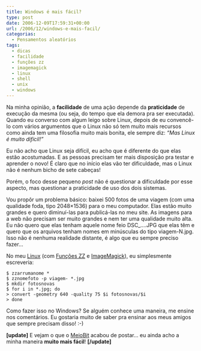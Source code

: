```yaml
---
title: Windows é mais fácil?
type: post
date: 2006-12-09T17:59:31+00:00
url: /2006/12/windows-e-mais-facil/
categorias:
  - Pensamentos aleatórios
tags:
  - dicas
  - facilidade
  - funções zz
  - imagemagick
  - linux
  - shell
  - unix
  - windows
---
```


Na minha opinião, a **facilidade** de uma ação depende da **praticidade** de execução da mesma (ou seja, do tempo que ela demora pra ser executada). Quando eu converso com algum leigo sobre Linux, depois de eu convencê-lo com vários argumentos que o Linux não só tem muito mais recursos como ainda tem uma filosofia muito mais bonita, ele sempre diz: _“Mas Linux é muito difícil!”_

Eu não acho que Linux seja difícil, eu acho que é diferente do que elas estão acostumadas. E as pessoas precisam ter mais disposição pra testar e aprender o novo! É claro que no início elas vão ter dificuldade, mas o Linux não é nenhum bicho de sete cabeças!

Porém, o foco desse pequeno _post_ não é questionar a dificuldade por esse aspecto, mas questionar a praticidade de uso dos dois sistemas.

Vou propôr um problema básico: baixei 500 fotos de uma viagem (com uma qualidade foda, tipo 2048×1536) para o meu computador. Elas estão muito grandes e quero diminuí-las para publicá-las no meu site. As imagens para a web não precisam ser muito grandes e nem ter uma qualidade muito alta. Eu não quero que elas tenham aquele nome feio DSC\_….JPG que elas têm e quero que os arquivos tenham nomes em minúsculas do tipo viagem-N.jpg. Isso não é nenhuma realidade distante, é algo que eu sempre preciso fazer…

No meu [Linux][1] (com [Funções ZZ][2] e [ImageMagick][3]), eu simplesmente escreveria:

```
$ zzarrumanome *
$ zznomefoto -p viagem- *.jpg
$ mkdir fotosnovas
$ for i in *.jpg; do
> convert -geometry 640 -quality 75 $i fotosnovas/$i
> done
```

Como fazer isso no Windows? Se alguém conhece uma maneira, me ensine nos comentários. Eu gostaria muito de saber pra ensinar aos meus amigos que sempre precisam disso! :-)

**[update]** E vejam o que o [MeioBit][4] acabou de postar… eu ainda acho a minha maneira **muito mais fácil**! **[/update]**

[1]: http://www.slackware.com
[2]: http://funcoeszz.net
[3]: http://www.imagemagick.org
[4]: http://www.meiobit.com/audio_video_fotografia/reduzindo_varias_fotos_ao_mesmo_tempo
